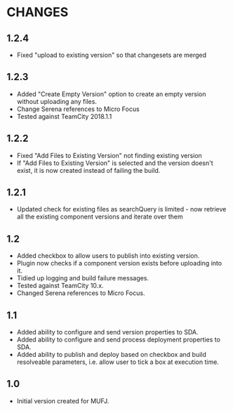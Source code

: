 CHANGES
=======

1.2.4
-----
 - Fixed "upload to existing version" so that changesets are merged
 
1.2.3
-----
 - Added "Create Empty Version" option to create an empty version without uploading any files.
 - Change Serena references to Micro Focus
 - Tested against TeamCity 2018.1.1
 
1.2.2
-----
 - Fixed "Add Files to Existing Version" not finding existing version
 - If "Add Files to Existing Version" is selected and the version doesn't exist, it is now created instead of failing the build.
 
1.2.1
-----
 - Updated check for existing files as searchQuery is limited - now retrieve all the existing component versions and iterate over them
 
1.2
---
 - Added checkbox to allow users to publish into existing version.
 - Plugin now checks if a component version exists before uploading into it.
 - Tidied up logging and build failure messages.
 - Tested against TeamCity 10.x.
 - Changed Serena references to Micro Focus.
 
1.1
---
 - Added ability to configure and send version properties to SDA.
 - Added ability to configure and send process deployment properties to SDA.
 - Added ability to publish and deploy based on checkbox and build resolveable parameters, i.e. allow user to tick a box at execution time.
 
1.0
---
 - Initial version created for MUFJ.
